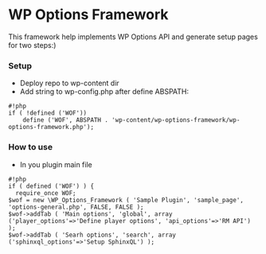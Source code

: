 # WP Options Framework #

This framework help implements WP Options API and generate setup pages for two steps:) 

### Setup ###

* Deploy repo to wp-content dir
* Add string to wp-config.php after define ABSPATH:

```
#!php
if ( !defined ('WOF'))
	define ('WOF', ABSPATH . 'wp-content/wp-options-framework/wp-options-framework.php');
```

### How to use ###

* In you plugin main file

```
#!php
if ( defined ('WOF') ) {
  require_once WOF;
$wof = new \WP_Options_Framework ( 'Sample Plugin', 'sample_page', 'options-general.php', FALSE, FALSE );
$wof->addTab ( 'Main options', 'global', array ('player_options'=>'Define player options', 'api_options'=>'RM API') );
$wof->addTab ( 'Searh options', 'search', array ('sphinxql_options'=>'Setup SphinxQL') );
```